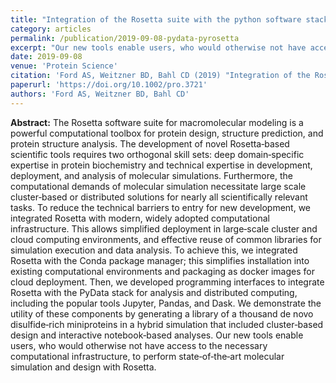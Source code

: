```yaml
---
title: "Integration of the Rosetta suite with the python software stack via reproducible packaging and core programming interfaces for distributed simulation."
category: articles
permalink: /publication/2019-09-08-pydata-pyrosetta
excerpt: "Our new tools enable users, who would otherwise not have access to the necessary computational infrastructure, to perform state‐of‐the‐art molecular simulation and design with Rosetta."
date: 2019-09-08
venue: 'Protein Science'
citation: 'Ford AS, Weitzner BD, Bahl CD (2019) "Integration of the Rosetta suite with the python software stack via reproducible packaging and core programming interfaces for distributed simulation," <i>Protein Sci.</i> 29(1), 43-51 DOI: 10.1002/pro.3721'
paperurl: 'https://doi.org/10.1002/pro.3721'
authors: 'Ford AS, Weitzner BD, Bahl CD'
---
```


**Abstract:** The Rosetta software suite for macromolecular modeling is a powerful computational toolbox for protein design, structure prediction, and protein structure analysis. The development of novel Rosetta‐based scientific tools requires two orthogonal skill sets: deep domain‐specific expertise in protein biochemistry and technical expertise in development, deployment, and analysis of molecular simulations. Furthermore, the computational demands of molecular simulation necessitate large scale cluster‐based or distributed solutions for nearly all scientifically relevant tasks. To reduce the technical barriers to entry for new development, we integrated Rosetta with modern, widely adopted computational infrastructure. This allows simplified deployment in large‐scale cluster and cloud computing environments, and effective reuse of common libraries for simulation execution and data analysis. To achieve this, we integrated Rosetta with the Conda package manager; this simplifies installation into existing computational environments and packaging as docker images for cloud deployment. Then, we developed programming interfaces to integrate Rosetta with the PyData stack for analysis and distributed computing, including the popular tools Jupyter, Pandas, and Dask. We demonstrate the utility of these components by generating a library of a thousand de novo disulfide‐rich miniproteins in a hybrid simulation that included cluster‐based design and interactive notebook‐based analyses. Our new tools enable users, who would otherwise not have access to the necessary computational infrastructure, to perform state‐of‐the‐art molecular simulation and design with Rosetta.
